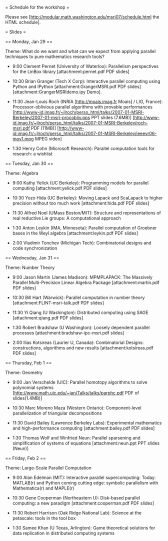 = Schedule for the workshop =

Please see [http://modular.math.washington.edu/msri07/schedule.html the HTML schedule].

= Slides =

== Monday, Jan 29 ==

Theme: What do we want and what can we expect from applying parallel techniques to pure mathematics research tools?

   * 9:00 Clement Pernet (University of Waterloo): Parallelism perspectives for the LinBox library [attachment:pernet.pdf PDF slides]

   * 10:30 Brian Granger (Tech X Corp): Interactive parallel computing using Python and IPython [attachment:GrangerMSRI.pdf PDF slides] [attachment:GrangerMSRIdemo.ipy Demo].


   * 11:30 Jean-Louis Roch (INRIA [http://moais.imag.fr Moais] / LIG, France): Processor-oblivious parallel algorithms with provable performances [http://www-id.imag.fr/~jlroch/perso_html/talks/2007-01-MSRI-Berkeley/2007-01-msri-procobliv.pps PPT slides (7.6MB)] 
[http://www-id.imag.fr/~jlroch/perso_html/talks/2007-01-MSRI-Berkeley/roch-msri.pdf PDF (11MB)]
[http://www-id.imag.fr/~jlroch/perso_html/talks/2007-01-MSRI-Berkeley/ieeevr06-mov1.mpg MPEG video] 

   * 1:30 Henry Cohn (Microsoft Research): Parallel computation tools for research: a wishlist

== Tuesday, Jan 30 ==

Theme: Algebra

   * 9:00 Kathy Yelick (UC Berkeley): Programming models for parallel computing [attachment:yelick.pdf PDF slides]

   * 10:30 Yozo Hida (UC Berkeley): Moving Lapack and ScaLapack to higher precision without too much work [attachment:hida.pdf PDF slides]

   * 11:30 Alfred Noel (UMass Boston/MIT): Structure and representations of real reductive Lie groups: A computational approach

   * 1:30 Anton Leykin (IMA, Minnesota): Parallel computation of Groebner bases in the Weyl algebra [attachment:leykin.pdf PDF slides]

   * 2:00 Vladimir Tonchev (Michigan Tech): Combinatorial designs and code synchronization

== Wednesday, Jan 31 ==

Theme: Number Theory

   * 9:00 Jason Martin (James Madison): MPMPLAPACK: The Massively Parallel Multi-Precision Linear Algebra Package [attachment:martin.pdf PDF slides]

   * 10:30 Bill Hart (Warwick): Parallel computation in number theory [attachment:FLINT-msri-talk.pdf PDF slides]

   * 11:30 Yi Qiang (U Washington): Distributed computing using SAGE [attachment:qiang.pdf PDF slides]

   * 1:30 Robert Bradshaw (U Washington): Loosely dependent parallel processes [attachment:bradshaw-ipc-msri.pdf slides]

   * 2:00 Ilias Kotsireas (Laurier U, Canada): Combinatorial Designs: constructions, algorithms and new results [attachment:kotsireas.pdf PDF slides]

== Thursday, Feb 1 ==

Theme: Geometry

   * 9:00 Jan Verschelde (UIC): Parallel homotopy algorithms to solve polynomial systems [http://www.math.uic.edu/~jan/Talks/talks/parphc.pdf PDF of slides(1.4MB)]

   * 10:30 Marc Moreno Maza (Western Ontario): Component-level parallelization of triangular decompositions

   * 11:30 David Bailey (Lawrence Berkeley Labs): Experimental mathematics and high-performance computing [attachment:bailey.pdf PDF slides]

   * 1:30 Thomas Wolf and Winfried Neun: Parallel sparsening and simplification of systems of equations [attachment:neun.ppt PPT slides (Neun)]

== Friday, Feb 2 ==

Theme: Large-Scale Parallel Computation

   * 9:00 Alan Edelman (MIT): Interactive parallel supercomputing: Today: MATLAB(r) and Python coming cutting edge: symbolic parallelism with Mathematica(r) and MAPLE(r)

   * 10:30 Gene Cooperman (Northeastern U): Disk-based parallel computing: a new paradigm [attachment:cooperman.pdf PDF slides]

   * 11:30 Robert Harrison (Oak Ridge National Lab): Science at the petascale: tools in the tool box

   * 1:30 Samee Khan (U Texas, Arlington): Game theoretical solutions for data replication in distributed computing systems
